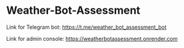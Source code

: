 # Weather-Bot-Assessment
Link for Telegram bot:
https://t.me/weather_bot_assessment_bot

Link for admin console:
https://weatherbotassessment.onrender.com
